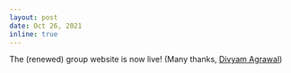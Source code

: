 ```yaml
---
layout: post
date: Oct 26, 2021
inline: true
---
```


The (renewed) group website is now live! (Many thanks, [Divyam Agrawal](https://divyamagwl.github.io/))
